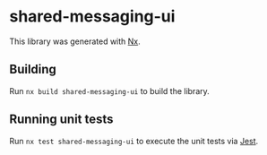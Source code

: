 # shared-messaging-ui

This library was generated with [Nx](https://nx.dev).

## Building

Run `nx build shared-messaging-ui` to build the library.

## Running unit tests

Run `nx test shared-messaging-ui` to execute the unit tests via [Jest](https://jestjs.io).

